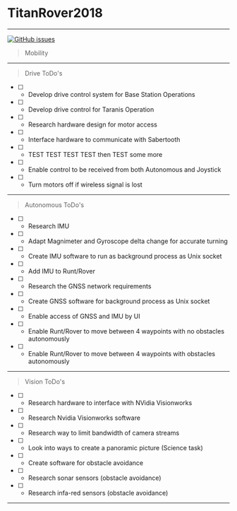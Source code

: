 # TitanRover2018 
----

[![GitHub issues](https://img.shields.io/github/issues/CSUFTitanRover/TitanRover2018.svg)](https://github.com/CSUFTitanRover/TitanRover2018/issues)

>Mobility 
----

>Drive
ToDo's
- [ ] - Develop drive control system for Base Station Operations
- [ ] - Develop drive control for Taranis Operation
- [ ] - Research hardware design for motor access
- [ ] - Interface hardware to communicate with Sabertooth
- [ ] - TEST TEST TEST TEST then TEST some more
- [ ] - Enable control to be received from both Autonomous and Joystick 
- [ ] - Turn motors off if wireless signal is lost
----

>Autonomous 
ToDo's
- [ ] - Research IMU
- [ ] - Adapt Magnimeter and Gyroscope delta change for accurate turning
- [ ] - Create IMU software to run as background process as Unix socket
- [ ] - Add IMU to Runt/Rover
- [ ] - Research the GNSS network requirements
- [ ] - Create GNSS software for background process as Unix socket
- [ ] - Enable access of GNSS and IMU by UI
- [ ] - Enable Runt/Rover to move between 4 waypoints with no obstacles autonomously
- [ ] - Enable Runt/Rover to move between 4 waypoints with obstacles autonomously
----

>Vision
ToDo's
- [ ] - Research hardware to interface with NVidia Visionworks
- [ ] - Research Nvidia Visionworks software
- [ ] - Research way to limit bandwidth of camera streams
- [ ] - Look into ways to create a panoramic picture (Science task)
- [ ] - Create software for obstacle avoidance
- [ ] - Research sonar sensors (obstacle avoidance)
- [ ] - Research infa-red sensors (obstacle avoidance)
----

